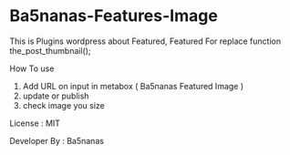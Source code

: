 Ba5nanas-Features-Image
=======================
This is Plugins wordpress about Featured, Featured For replace function the_post_thumbnail();

How To use

1. Add URL on input in metabox ( Ba5nanas Featured Image )
2. update or publish 
3. check image you size

License : MIT

Developer By : Ba5nanas
